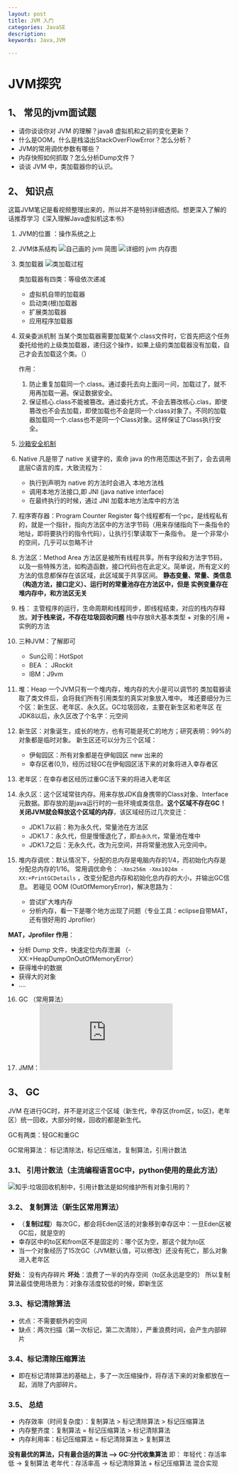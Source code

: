 ```yaml
---
layout: post
title: JVM 入门
categories: JavaSE
description: 
keywords: Java,JVM

---
```


# JVM探究
## 1、 常见的jvm面试题
+ 请你谈谈你对 JVM 的理解？java8 虚拟机和之前的变化更新？
+ 什么是OOM，什么是栈溢出StackOverFlowError？怎么分析？
+ JVM的常用调优参数有哪些？
+ 内存快照如何抓取？怎么分析Dump文件？
+ 谈谈 JVM 中，类加载器你的认识。

## 2、 知识点
这篇JVM笔记是看视频整理出来的，所以并不是特别详细透彻。想更深入了解的话推荐学习《深入理解Java虚拟机这本书》

1. JVM的位置 ：操作系统之上
2. JVM体系结构
![自己画的 jvm 简图](/images/posts/JavaSE/jvm1.png)
![详细的 jvm 内存图](/images/posts/JavaSE/jvm2.png)
3. 类加载器
![类加载过程](/images/posts/JavaSE/jvm3.png)
   
   类加载器有四类：等级依次递减
    + 虚拟机自带的加载器
    + 启动类(根)加载器
    + 扩展类加载器
    + 应用程序加载器
4. 双亲委派机制
    当某个类加载器需要加载某个.class文件时，它首先把这个任务委托给他的上级类加载器，递归这个操作，如果上级的类加载器没有加载，自己才会去加载这个类。（）
    
    作用：
    1. 防止重复加载同一个.class。通过委托去向上面问一问，加载过了，就不用再加载一遍。保证数据安全。
    2. 保证核心.class不能被篡改。通过委托方式，不会去篡改核心.clas，即使篡改也不会去加载，即使加载也不会是同一个.class对象了。不同的加载器加载同一个.class也不是同一个Class对象。这样保证了Class执行安全。

5. [沙箱安全机制](https://blog.csdn.net/qq_30336433/article/details/83268945)
6. Native
    凡是带了 native 关键字的，索命 java 的作用范围达不到了，会去调用底层C语言的库，大致流程为：
    + 执行到声明为 native 的方法时会进入 本地方法栈
    + 调用本地方法接口,即 JNI (java native interface)
    + 在最终执行的时候，通过 JNI 加载本地方法库中的方法 
7. 程序寄存器：Program Counter Register
    每个线程都有一个pc，是线程私有的，就是一个指针，指向方法区中的方法字节码（用来存储指向下一条指令的地址，即将要执行的指令代码），让执行引擎读取下一条指令。
    是一个非常小的空间，几乎可以忽略不计
8. 方法区：Method Area
    方法区是被所有线程共享。所有字段和方法字节码，以及一些特殊方法，如构造函数，接口代码也在此定义。简单说，所有定义的方法的信息都保存在该区域，此区域属于共享区间。
    **静态变量、常量、类信息（构造方法，接口定义）、运行时的常量池存在方法区中，但是 实例变量存在堆内存中，和方法区无关**
9. 栈：
    主管程序的运行，生命周期和线程同步，即线程结束，对应的栈内存释放。**对于栈来说，不存在垃圾回收问题**
    栈中存放8大基本类型 + 对象的引用 + 实例的方法
10. 三种JVM：了解即可
    + Sun公司：HotSpot
    + BEA ： JRockit
    + IBM：J9vm
11. 堆：Heap
    一个JVM只有一个堆内存，堆内存的大小是可以调节的
    类加载器读取了类文件后，会将我们所有引用类型的真实对象放入堆中。
    堆还要细分为三个区：新生区、老年区、永久区。GC垃圾回收，主要在新生区和老年区
    在JDK8以后，永久区改了个名字：元空间
12. 新生区：对象诞生，成长的地方，也有可能是死亡的地方；研究表明：99%的对象都是临时对象。
    新生区还可以分为三个区域：
    + 伊甸园区：所有对象都是在伊甸园区 new 出来的
    + 幸存区者(0,1)，经历过轻GC在伊甸园区活下来的对象将进入幸存者区
13. 老年区：在幸存者区经历过重GC活下来的将进入老年区
14. 永久区：这个区域常驻内存。用来存放JDK自身携带的Class对象、Interface元数据。即存放的是java运行时的一些环境或类信息。**这个区域不存在GC！关闭JVM就会释放这个区域的内存**，该区域经历过几次变迁：
    + JDK1.7以前：称为永久代，常量池在方法区
    + JDK1.7：永久代，但是慢慢退化了，即`去永久代`，常量池在堆中
    + JDK1.7之后：无永久代，改为元空间，并将常量池放入元空间中。
15. 堆内存调优：默认情况下，分配的总内存是电脑内存的1/4，而初始化内存是分配总内存的1/16。
      常用调优命令： `-Xms256m -Xmx1024m -XX:+PrintGCDetails` ，改变分配总内存和初始化总内存的大小，并输出GC信息。
      若碰见 OOM (OutOfMemoryError)，解决思路为：
    + 尝试扩大堆内存
    + 分析内存，看一下是哪个地方出现了问题（专业工具：eclipse自带MAT，还有很好用的 Jprofiler）

**MAT，Jprofiler 作用**：

   -  分析 Dump 文件，快速定位内存泄漏 （-XX:+HeapDumpOnOutOfMemoryError）
   -  获得堆中的数据
   -  获得大的对象
   -  ....

16. GC （常用算法）
17. JMM：![java内存模型JMM理解整理](https://www.cnblogs.com/null-qige/p/9481900.html)

## 3、 GC
JVM 在进行GC时，并不是对这三个区域（新生代，辛存区(from区，to区)，老年区）统一回收，大部分时候，回收的都是新生代。

GC有两类：轻GC和重GC

GC常用算法： 标记清除法，标记压缩法，复制算法，引用计数法

### 3.1、 引用计数法（主流编程语言GC中，python使用的是此方法）
![知乎:垃圾回收机制中，引用计数法是如何维护所有对象引用的？](https://www.zhihu.com/question/21539353)

### 3.2、 复制算法（新生区常用算法）

+ （**复制过程**）每次GC，都会将Eden区活的对象移到幸存区中：一旦Eden区被GC后，就是空的
+ 幸存区中的to区和from区不是固定的：哪个区为空，那这个就为to区
+ 当一个对象经历了15次GC（JVM默认值，可以修改）还没有死亡，那么对象进入老年区

**好处**： 没有内存碎片
**坏处**：浪费了一半的内存空间（to区永远是空的）
所以复制算法最佳使用场景为：对象存活度较低的时候，即新生区

### 3.3、标记清除算法
+ 优点：不需要额外的空间
+ 缺点：两次扫描（第一次标记，第二次清除），严重浪费时间，会产生内部碎片

### 3.4、标记清除压缩算法
+ 即在标记清除算法的基础上，多了一次压缩操作，将存活下来的对象都放在一起，消除了内部碎片。

### 3.5、 总结

+ 内存效率（时间复杂度）：复制算法 > 标记清除算法 > 标记压缩算法
+ 内存整齐度：复制算法 = 标记压缩算法 > 标记清除算法
+ 内存利用率：标记压缩算法 = 标记清除算法 > 复制算法

**没有最优的算法，只有最合适的算法 --> GC:分代收集算法** 即：
年轻代：存活率低 -> 复制算法
老年代：存活率高 -> 标记清除算法 + 标记压缩算法 混合实现
